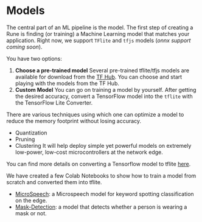 # Models

The central part of an ML pipeline is the model. The first step of creating a Rune is finding (or training) a Machine Learning model that matches your application. Right now, we support `TFlite` and `tfjs` models (_onnx support coming soon_). 

You have two options:
1. **Choose a pre-trained model**
Several pre-trained tflite/tfjs models are available for download from the [TF Hub](https://tfhub.dev/s?deployment-format=lite&module-type=image-classification&publisher=google). You can choose and start playing with the models from the TF Hub. 
2. **Custom Model**
You can go on training a model by yourself. After getting the desired accuracy, convert a TensorFlow model into the `tflite` with the TensorFlow Lite Converter.

There are various techniques using which one can optimize a model to reduce the memory footprint without losing accuracy. 
- Quantization
- Pruning
- Clustering
It will help deploy simple yet powerful models on extremely low-power, low-cost microcontrollers at the network edge.

You can find more details on converting a Tensorflow model to tflite [here](https://github.com/hotg-ai/tutorials/tree/main/lesson-7).

We have created a few Colab Notebooks to show how to train a model from scratch and converted them into tflite.
- [MicroSpeech](https://colab.research.google.com/drive/14lVizXG2Sprb5xFVHMifIZv0XBDiBzKV?usp=sharing): a Microspeech model for keyword spotting classification on the edge. 
- [Mask-Detection](https://colab.research.google.com/drive/1Gws788TZMO5LK5AR604EJarh0ow6R2Hu?usp=sharing): a model that detects whether a person is wearing a mask or not.
